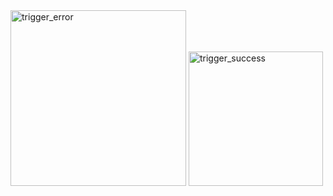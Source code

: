 <img width="281" alt="trigger_error" src="https://github.com/abhinavkumar98/trigger_app/assets/47697207/c8866193-1c20-4b79-8226-425aec696a7e">
<img width="215" alt="trigger_success" src="https://github.com/abhinavkumar98/trigger_app/assets/47697207/3ebcf0d4-4ebf-4e2c-af34-3c01f0699b27">

